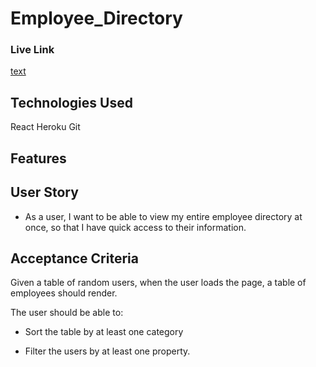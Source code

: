 # Employee_Directory

### Live Link 
[text](https://link)

## Technologies Used
React
Heroku
Git

## Features

## User Story
* As a user, 
I want to be able to view my entire employee directory at once, 
so that 
I have quick access to their information.

## Acceptance Criteria

Given a table of random users, when the user loads the page, a table of employees 
should render. 

The user should be able to:

  * Sort the table by at least one category

  * Filter the users by at least one property.